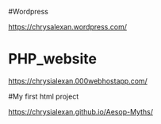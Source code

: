 #Wordpress

https://chrysalexan.wordpress.com/

# PHP_website

https://chrysialexan.000webhostapp.com/

#My first html project

https://chrysialexan.github.io/Aesop-Myths/
